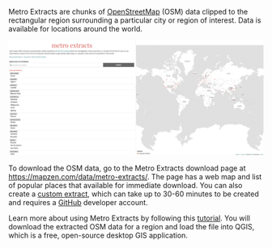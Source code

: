 Metro Extracts are chunks of [OpenStreetMap](http://www.openstreetmap.org/) (OSM) data clipped to the rectangular region surrounding a particular city or region of interest. Data is available for locations around the world.

![Choose a city from the extract list](./images/choosecity.gif)

To download the OSM data, go to the Metro Extracts download page at https://mapzen.com/data/metro-extracts/. The page has a web map and list of popular places that available for immediate download. You can also create a [custom extract](custom-extracts.md), which can take up to 30-60 minutes to be created and requires a [GitHub](https://github.com) developer account.

Learn more about using Metro Extracts by following this [tutorial](walkthrough.md). You will download the extracted OSM data for a region and load the file into QGIS, which is a free, open-source desktop GIS application.

